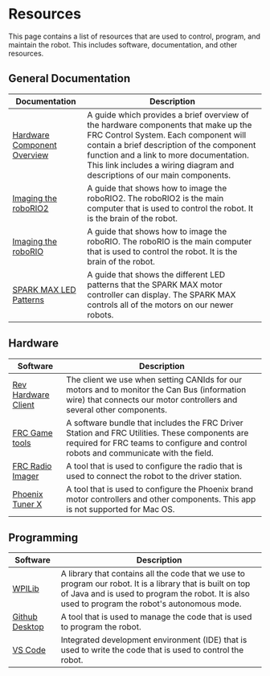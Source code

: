 # Resources
This page contains a list of resources that are used to control, program, and maintain the robot. This includes software, documentation, and other resources.

## General Documentation
| Documentation | Description |
| ---------- | ----------- |
| [Hardware Component Overview](https://docs.wpilib.org/en/stable/docs/controls-overviews/control-system-hardware.html) | A guide which provides a brief overview of the hardware components that make up the FRC Control System. Each component will contain a brief description of the component function and a link to more documentation. This link includes a wiring diagram and descriptions of our main components.
| [Imaging the roboRIO2](https://docs.wpilib.org/en/stable/docs/zero-to-robot/step-3/roborio2-imaging.html) | A guide that shows how to image the roboRIO2. The roboRIO2 is the main computer that is used to control the robot. It is the brain of the robot.
| [Imaging the roboRIO](https://docs.wpilib.org/en/stable/docs/zero-to-robot/step-3/imaging-your-roborio.html) | A guide that shows how to image the roboRIO. The roboRIO is the main computer that is used to control the robot. It is the brain of the robot.
| [SPARK MAX LED Patterns](https://docs.revrobotics.com/sparkmax/status-led) | A guide that shows the different LED patterns that the SPARK MAX motor controller can display. The SPARK MAX controls all of the motors on our newer robots.
## Hardware
| Software | Description |
| ----------- | ----------- |
| [Rev Hardware Client](https://docs.revrobotics.com/rev-hardware-client/gs/install) | The client we use when setting CANIds for our motors and to monitor the Can Bus (information wire) that connects our motor controllers and several other components.
| [FRC Game tools](https://www.ni.com/en-us/support/downloads/drivers/download.frc-game-tools.html#479842) | A software bundle that includes the FRC Driver Station and FRC Utilities. These components are required for FRC teams to configure and control robots and communicate with the field.
| [FRC Radio Imager](https://docs.wpilib.org/en/stable/docs/zero-to-robot/step-3/radio-programming.html) | A tool that is used to configure the radio that is used to connect the robot to the driver station. 
| [Phoenix Tuner X](https://apps.microsoft.com/detail/9NVV4PWDW27Z?hl=en-us&gl=US) | A tool that is used to configure the Phoenix brand motor controllers and other components. This app is not supported for Mac OS.

## Programming
| Software | Description |
| ----------- | ----------- |
| [WPILib](https://github.com/wpilibsuite/allwpilib/releases) | A library that contains all the code that we use to program our robot. It is a library that is built on top of Java and is used to program the robot. It is also used to program the robot's autonomous mode.
| [Github Desktop](https://desktop.github.com/) | A tool that is used to manage the code that is used to program the robot. 
| [VS Code](https://code.visualstudio.com/download) | Integrated development environment (IDE) that is used to write the code that is used to control the robot.

